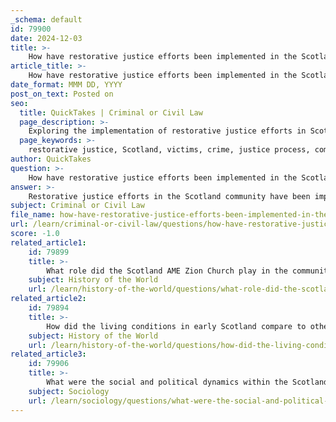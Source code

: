 ```yaml
---
_schema: default
id: 79900
date: 2024-12-03
title: >-
    How have restorative justice efforts been implemented in the Scotland community?
article_title: >-
    How have restorative justice efforts been implemented in the Scotland community?
date_format: MMM DD, YYYY
post_on_text: Posted on
seo:
  title: QuickTakes | Criminal or Civil Law
  page_description: >-
    Exploring the implementation of restorative justice efforts in Scotland, focusing on victim empowerment, stakeholder collaboration, and community impact.
  page_keywords: >-
    restorative justice, Scotland, victims, crime, justice process, community justice, action plan, stakeholder collaboration, victim-centric, criminal justice, youth justice, community impact, healing, reconciliation
author: QuickTakes
question: >-
    How have restorative justice efforts been implemented in the Scotland community?
answer: >-
    Restorative justice efforts in the Scotland community have been implemented through a structured action plan developed by the Scottish Government, aiming to make restorative justice (RJ) services widely available across Scotland by 2023. This initiative is designed to empower victims of crime, allowing them to voice the personal impacts of the harm they have experienced and to choose how they wish to engage with the justice process.\n\nKey aspects of the restorative justice framework in Scotland include:\n\n1. **Victim-Centric Approach**: The action plan emphasizes the importance of placing victims at the heart of the justice system. This approach seeks to ensure that their voices are heard and that they have a say in the resolution of the harm caused by crime.\n\n2. **Collaboration with Stakeholders**: The development of restorative justice services has involved collaboration with various stakeholders, including Community Justice Scotland and the Restorative Justice Forum. This partnership aims to gather input and feedback from experts across public and third sectors to enhance the effectiveness of RJ services.\n\n3. **Integration with Existing Systems**: Restorative justice operates alongside the traditional criminal justice and youth justice systems in Scotland. It is not intended as an alternative to these systems but rather as a complementary process that can provide additional support to victims and communities affected by crime.\n\n4. **Action Plan Goals**: The action plan outlines specific goals, including the establishment of RJ services that are accessible to all communities, ensuring consistency in service delivery across both adult and youth sectors, and regularly reviewing the availability and effectiveness of these services.\n\n5. **Community Impact**: The implementation of restorative justice is seen as a way to address the needs of communities impacted by crime, fostering healing and reconciliation between victims and offenders, and ultimately contributing to community resilience.\n\nOverall, the restorative justice efforts in the Scotland community reflect a commitment to creating a more inclusive and responsive justice system that prioritizes the needs and experiences of victims while promoting community healing and restoration.
subject: Criminal or Civil Law
file_name: how-have-restorative-justice-efforts-been-implemented-in-the-scotland-community.md
url: /learn/criminal-or-civil-law/questions/how-have-restorative-justice-efforts-been-implemented-in-the-scotland-community
score: -1.0
related_article1:
    id: 79899
    title: >-
        What role did the Scotland AME Zion Church play in the community's development and preservation?
    subject: History of the World
    url: /learn/history-of-the-world/questions/what-role-did-the-scotland-ame-zion-church-play-in-the-communitys-development-and-preservation
related_article2:
    id: 79894
    title: >-
        How did the living conditions in early Scotland compare to other African-American communities during the same period?
    subject: History of the World
    url: /learn/history-of-the-world/questions/how-did-the-living-conditions-in-early-scotland-compare-to-other-africanamerican-communities-during-the-same-period
related_article3:
    id: 79906
    title: >-
        What were the social and political dynamics within the Scotland community during its early years?
    subject: Sociology
    url: /learn/sociology/questions/what-were-the-social-and-political-dynamics-within-the-scotland-community-during-its-early-years
---
```


&nbsp;